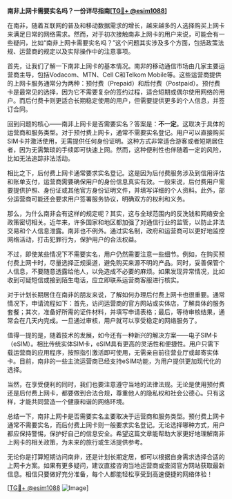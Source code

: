 **南非上网卡需要实名吗？一份详尽指南[[TG💪+ @esim1088](https://t.me/s/esim1088)]**

在南非，随着互联网的普及和移动数据需求的增长，越来越多的人选择购买上网卡来满足日常的网络需求。然而，对于初次接触南非上网卡的用户来说，可能会有一些疑问，比如“南非上网卡需要实名吗？”这个问题其实涉及多个方面，包括政策法规、运营商的规定以及实际操作中的注意事项。

首先，让我们了解一下南非上网卡的基本情况。南非的移动通信市场由几家主要运营商主导，包括Vodacom、MTN、Cell C和Telkom Mobile等。这些运营商提供的上网卡服务通常分为两种：预付费（Prepaid）和后付费（Postpaid）。预付费卡是最常见的选择，因为它不需要复杂的签约过程，适合短期或偶尔使用网络的用户。而后付费卡则更适合长期稳定使用的用户，但需要提供更多的个人信息，并签订合同。

回到问题的核心——南非上网卡是否需要实名？答案是：**不一定**。这取决于具体的运营商和服务类型。对于预付费上网卡，通常不需要实名登记。用户可以直接购买SIM卡并激活使用，无需提供任何身份证明。这种方式非常适合游客或者短期居住者，因为无需繁琐的手续即可快速上网。然而，这种便利性也伴随着一定的风险，比如无法追踪非法活动。

相比之下，后付费上网卡通常要求实名登记。这是因为后付费服务涉及到信用评估和账单支付，运营商需要确保用户的身份信息真实有效。一般来说，后付费用户需要提供护照、身份证或其他官方身份证明文件，并填写详细的个人资料。此外，部分运营商可能还会要求用户签署服务协议，明确双方的权利和义务。

那么，为什么南非会有这样的规定呢？其实，这与全球范围内的反洗钱和网络安全政策密切相关。近年来，许多国家和地区都加强了对通信行业的监管，以防止非法交易和个人信息泄露。南非也不例外。通过实名制，政府和运营商可以更好地监控网络活动，打击犯罪行为，保护用户的合法权益。

不过，即使某些情况下不需要实名，用户仍然需要注意一些细节。例如，在购买预付费上网卡时，尽量选择正规渠道，避免购买来源不明的产品。同时，妥善保管个人信息，不要随意透露给他人，以免造成不必要的麻烦。如果发现异常情况，比如收到可疑短信或接到陌生电话，应立即联系运营商客服进行核实。

对于计划长期居住在南非的朋友来说，了解如何办理后付费上网卡也很重要。通常情况下，申请流程如下：首先，访问运营商的官方网站或实体店，了解具体的服务套餐；其次，准备好所需的证件材料，并填写申请表格；最后，等待审核结果，通常会在几天内完成。一旦通过审核，用户就可以享受稳定的网络服务了。

值得一提的是，随着技术的发展，如今还有一种新兴的解决方案——电子SIM卡（eSIM）。相比传统实体SIM卡，eSIM具有更高的灵活性和便捷性。用户只需下载运营商的应用程序，按照指引激活即可使用，无需亲自前往营业厅或邮寄实体卡。目前，南非的一些主流运营商已经支持eSIM功能，为用户提供更加现代化的选择。

当然，在享受便利的同时，我们也要注意遵守当地的法律法规。无论是使用预付费还是后付费上网卡，都要做到合法合规，尊重他人的隐私权和社会公德心。只有这样，才能共同营造一个健康和谐的网络环境。

总结一下，南非上网卡是否需要实名主要取决于运营商和服务类型。预付费上网卡通常不需要实名，而后付费上网卡则一般要求实名登记。无论选择哪种方式，用户都应保持警惕，保护好自己的信息安全。希望这篇文章能帮助大家更好地理解南非上网卡的相关政策，为未来的旅行或生活提供参考。

无论你是打算短期访问南非，还是计划长期定居，都可以根据自身需求选择合适的上网卡方案。如果有更多疑问，建议直接咨询当地运营商或查阅官方网站获取最新信息。相信只要做好充分准备，每个人都能轻松享受到高速便捷的网络体验！

[[TG💪+ @esim1088](https://t.me/s/esim1088) ![Image](https://i.postimg.cc/4NQfJmqS/Snipaste-2025-05-13-00-14-12.png)]